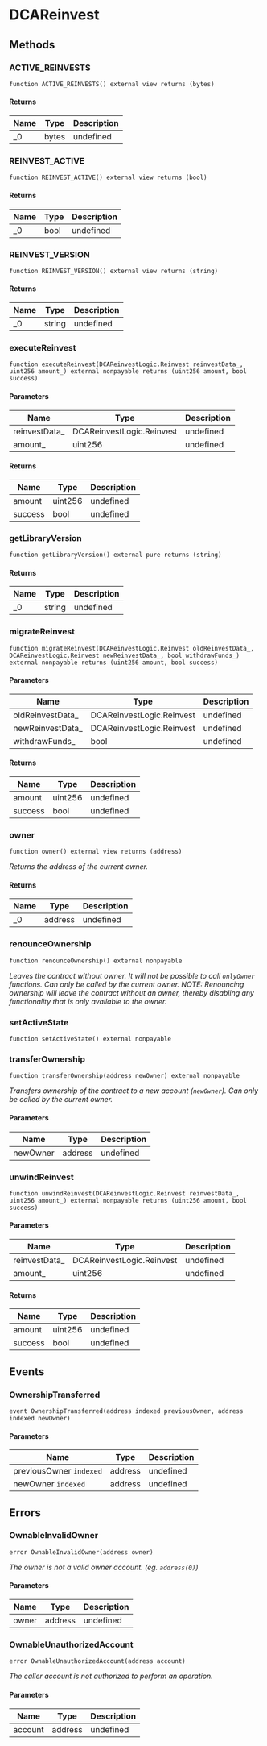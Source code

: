 # DCAReinvest









## Methods

### ACTIVE_REINVESTS

```solidity
function ACTIVE_REINVESTS() external view returns (bytes)
```






#### Returns

| Name | Type | Description |
|---|---|---|
| _0 | bytes | undefined |

### REINVEST_ACTIVE

```solidity
function REINVEST_ACTIVE() external view returns (bool)
```






#### Returns

| Name | Type | Description |
|---|---|---|
| _0 | bool | undefined |

### REINVEST_VERSION

```solidity
function REINVEST_VERSION() external view returns (string)
```






#### Returns

| Name | Type | Description |
|---|---|---|
| _0 | string | undefined |

### executeReinvest

```solidity
function executeReinvest(DCAReinvestLogic.Reinvest reinvestData_, uint256 amount_) external nonpayable returns (uint256 amount, bool success)
```





#### Parameters

| Name | Type | Description |
|---|---|---|
| reinvestData_ | DCAReinvestLogic.Reinvest | undefined |
| amount_ | uint256 | undefined |

#### Returns

| Name | Type | Description |
|---|---|---|
| amount | uint256 | undefined |
| success | bool | undefined |

### getLibraryVersion

```solidity
function getLibraryVersion() external pure returns (string)
```






#### Returns

| Name | Type | Description |
|---|---|---|
| _0 | string | undefined |

### migrateReinvest

```solidity
function migrateReinvest(DCAReinvestLogic.Reinvest oldReinvestData_, DCAReinvestLogic.Reinvest newReinvestData_, bool withdrawFunds_) external nonpayable returns (uint256 amount, bool success)
```





#### Parameters

| Name | Type | Description |
|---|---|---|
| oldReinvestData_ | DCAReinvestLogic.Reinvest | undefined |
| newReinvestData_ | DCAReinvestLogic.Reinvest | undefined |
| withdrawFunds_ | bool | undefined |

#### Returns

| Name | Type | Description |
|---|---|---|
| amount | uint256 | undefined |
| success | bool | undefined |

### owner

```solidity
function owner() external view returns (address)
```



*Returns the address of the current owner.*


#### Returns

| Name | Type | Description |
|---|---|---|
| _0 | address | undefined |

### renounceOwnership

```solidity
function renounceOwnership() external nonpayable
```



*Leaves the contract without owner. It will not be possible to call `onlyOwner` functions. Can only be called by the current owner. NOTE: Renouncing ownership will leave the contract without an owner, thereby disabling any functionality that is only available to the owner.*


### setActiveState

```solidity
function setActiveState() external nonpayable
```






### transferOwnership

```solidity
function transferOwnership(address newOwner) external nonpayable
```



*Transfers ownership of the contract to a new account (`newOwner`). Can only be called by the current owner.*

#### Parameters

| Name | Type | Description |
|---|---|---|
| newOwner | address | undefined |

### unwindReinvest

```solidity
function unwindReinvest(DCAReinvestLogic.Reinvest reinvestData_, uint256 amount_) external nonpayable returns (uint256 amount, bool success)
```





#### Parameters

| Name | Type | Description |
|---|---|---|
| reinvestData_ | DCAReinvestLogic.Reinvest | undefined |
| amount_ | uint256 | undefined |

#### Returns

| Name | Type | Description |
|---|---|---|
| amount | uint256 | undefined |
| success | bool | undefined |



## Events

### OwnershipTransferred

```solidity
event OwnershipTransferred(address indexed previousOwner, address indexed newOwner)
```





#### Parameters

| Name | Type | Description |
|---|---|---|
| previousOwner `indexed` | address | undefined |
| newOwner `indexed` | address | undefined |



## Errors

### OwnableInvalidOwner

```solidity
error OwnableInvalidOwner(address owner)
```



*The owner is not a valid owner account. (eg. `address(0)`)*

#### Parameters

| Name | Type | Description |
|---|---|---|
| owner | address | undefined |

### OwnableUnauthorizedAccount

```solidity
error OwnableUnauthorizedAccount(address account)
```



*The caller account is not authorized to perform an operation.*

#### Parameters

| Name | Type | Description |
|---|---|---|
| account | address | undefined |


